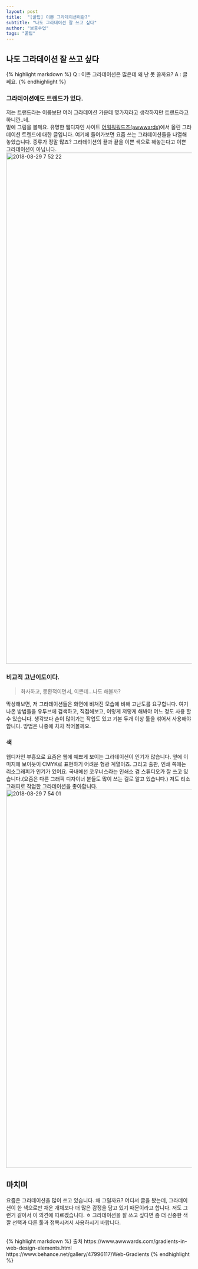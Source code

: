 ```yaml
---
layout: post
title:  "[꿀팁] 이쁜 그라데이션이란?"
subtitle: "나도 그라데이션 잘 쓰고 싶다"
author: "보충수업"
tags: "꿀팁"
---
```

## 나도 그라데이션 잘 쓰고 싶다
{% highlight markdown %}
Q : 이쁜 그라데이션은 많은데 왜 난 못 쓸까요?
A : 글쎄요.
{% endhighlight %}

### 그라데이션에도 트렌드가 있다.
저는 트랜드라는 이름보단 여러 그라데이션 가운데 몇가지라고 생각하지만 트랜드라고 하니깐..네. <br>
밑에 그림을 볼께요. 유명한 웹디자인 사이트 [어워워워드즈(awwwards)](https://www.awwwards.com/gradients-in-web-design-elements.html)에서 올린 그라데이션 트렌드에 대한 글입니다. 여기에 들어가보면 요즘 쓰는 그라데이션들을 나열해 놓았습니다. 종류가 정말 많죠? 그라데이션의 끝과 끝을 이쁜 색으로 해놓는다고 이쁜 그라데이션이 아닙니다.
<img width="1385" alt="2018-08-29 7 52 22" src="https://user-images.githubusercontent.com/42730616/44783420-55220500-abc5-11e8-830f-deb0c7998a78.png">
### 비교적 고난이도이다.
> 화사하고, 몽환적이면서, 이쁜데...나도 해볼까?

막상해보면, 저 그라데이션들은 화면에 비쳐진 모습에 비해 고난도를 요구합니다. 여기 나온 방법들을 유투브에 검색하고, 직접해보고, 이렇게 저렇게 해봐야 어느 정도 사용 할 수 있습니다. 생각보다 손이 많이가는 작업도 있고 기본 두개 이상 툴을 섞어서 사용해야 합니다. 방법은 나중에 차차 적어볼께요.

### 색
웹디자인 부흥으로 요즘은 웹에 예쁘게 보이는 그라데이션이 인기가 많습니다. 옆에 이미지에 보이듯이 CMYK로 표현하기 어려운 형광 계열이죠.  그리고 출판, 인쇄 쪽에는 리소그래피가 인기가 있어요. 국내에선 코우너스라는 인쇄소 겸 스튜디오가 잘 쓰고 있습니다.(요즘은 다른 그래픽 디자이너 분들도 많이 쓰는 걸로 알고 있습니다.) 저도 리소그래피로 작업한 그라데이션을 좋아합니다.
<img width="1025" alt="2018-08-29 7 54 01" src="https://user-images.githubusercontent.com/42730616/44783418-55220500-abc5-11e8-843b-7de269c34dd1.png">

## 마치며
요즘은 그라데이션을 많이 쓰고 있습니다. 왜 그럴까요? 어디서 글을 봤는데, 그라데이션이 한 색으로만 채운 개체보다 더 많은 감정을 담고 있기 때문이라고 합니다. 저도 그런거 같아서 이 의견에 따르겠습니다. ㅎ 그라데이션을 잘 쓰고 싶다면 좀 더 신중한 색깔 선택과 다른 툴과 접목시켜서 사용하시기 바랍니다.

<br>
{% highlight markdown %}
출처
https://www.awwwards.com/gradients-in-web-design-elements.html
https://www.behance.net/gallery/47996117/Web-Gradients
{% endhighlight %}
